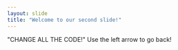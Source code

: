 ```yaml
---
layout: slide
title: "Welcome to our second slide!"
---
```

"CHANGE ALL THE CODE!"
Use the left arrow to go back!
